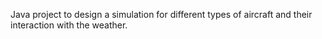 Java project to design a simulation for different types of aircraft and their interaction with the weather.